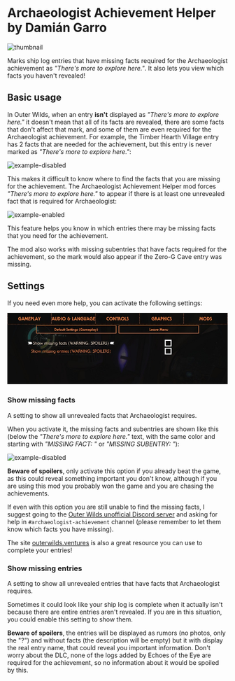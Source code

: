 # Archaeologist Achievement Helper by Damián Garro

![thumbnail](images/thumbnail.png)

Marks ship log entries that have missing facts required for the Archaeologist achievement as *"There's more to explore here."*. It also lets you view which facts you haven't revealed!

## Basic usage

In Outer Wilds, when an entry **isn't** displayed as *"There's more to explore here."* it doesn't mean that all of its facts are revealed, there are some facts that don't affect that mark, and some of them are even required for the Archaeologist achievement. For example, the Timber Hearth Village entry has 2 facts that are needed for the achievement, but this entry is never marked as *"There's more to explore here."*:

![example-disabled](images/example-disabled.jpg)

This makes it difficult to know where to find the facts that you are missing for the achievement. The Archaeologist Achievement Helper mod forces *"There's more to explore here."* to appear if there is at least one unrevealed fact that is required for Archaeologist:

![example-enabled](images/example-enabled.jpg)

This feature helps you know in which entries there may be missing facts that you need for the achievement.

The mod also works with missing subentries that have facts required for the achievement, so the mark would also appear if the Zero-G Cave entry was missing.

## Settings

If you need even more help, you can activate the following settings:

![settings](images/settings.jpg)

### Show missing facts

A setting to show all unrevealed facts that Archaeologist requires.

When you activate it, the missing facts and subentries are shown like this (below the *"There's more to explore here."* text, with the same color and starting with *"MISSING FACT: "* or *"MISSING SUBENTRY: "*):

![example-disabled](images/example-showall.jpg)

**Beware of spoilers**, only activate this option if you already beat the game, as this could reveal something important you don't know, although if you are using this mod you probably won the game and you are chasing the achievements.

If even with this option you are still unable to find the missing facts, I suggest going to the [Outer Wilds unofficial Discord server](https://discord.gg/kChJgBMmtd) and asking for help in `#archaeologist-achievement` channel (please remember to let them know which facts you have missing).

The site [outerwilds.ventures](https://outerwilds.ventures/) is also a great resource you can use to complete your entries!

### Show missing entries

A setting to show all unrevealed entries that have facts that Archaeologist requires.

Sometimes it could look like your ship log is complete when it actually isn't because there are entire entries aren't revealed. If you are in this situation, you could enable this setting to show them.

**Beware of spoilers**, the entries will be displayed as rumors (no photos, only the "?") and without facts (the description will be empty) but it with display the real entry name, that could reveal you important information. Don't worry about the DLC, none of the logs added by Echoes of the Eye are required for the achievement, so no information about it would be spoiled by this. 